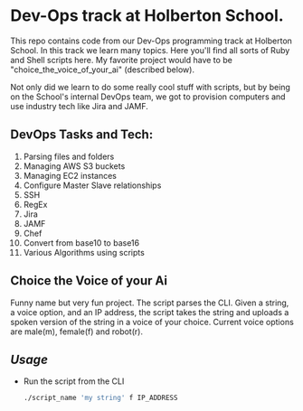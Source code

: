# Dev-Ops track at Holberton School.

This repo contains code from our Dev-Ops programming track at Holberton School. In this track we learn many topics. Here you'll find all sorts of Ruby and Shell scripts here. My favorite project would have to be "choice_the_voice_of_your_ai" (described below).

Not only did we learn to do some really cool stuff with scripts, but by being on the School's internal DevOps team, we got to provision computers and use industry tech like Jira and JAMF.

## DevOps Tasks and Tech:

1. Parsing files and folders
1. Managing AWS S3 buckets
1. Managing EC2 instances
1. Configure Master Slave relationships
1. SSH
1. RegEx
1. Jira
1. JAMF
1. Chef
1. Convert from base10 to base16
1. Various Algorithms using scripts

## Choice the Voice of your Ai

Funny name but very fun project. The script parses the CLI. Given a string, a voice option, and an IP address, the script takes the string and uploads a spoken version of the string in a voice of your choice. Current voice options are male(m), female(f) and robot(r).

## **_Usage_**

* Run the script from the CLI

  ```bash
  ./script_name 'my string' f IP_ADDRESS
  ```
